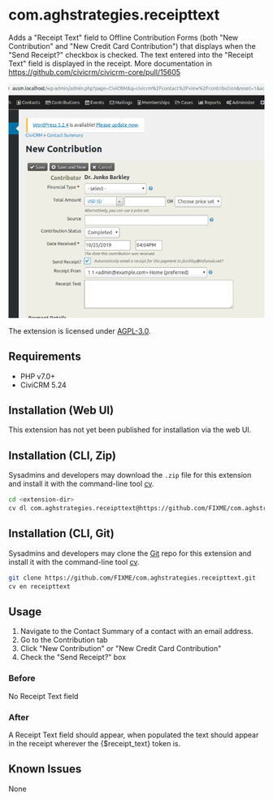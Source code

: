 # com.aghstrategies.receipttext

Adds a "Receipt Text" field to Offline Contribution Forms (both "New Contribution" and "New Credit Card Contribution") that displays when the "Send Receipt?" checkbox is checked. The text entered into the "Receipt Text" field is displayed in the receipt. More documentation in https://github.com/civicrm/civicrm-core/pull/15605

![Receipt Text Field](images/receiptField.png)

The extension is licensed under [AGPL-3.0](LICENSE.txt).

## Requirements

* PHP v7.0+
* CiviCRM 5.24

## Installation (Web UI)

This extension has not yet been published for installation via the web UI.

## Installation (CLI, Zip)

Sysadmins and developers may download the `.zip` file for this extension and
install it with the command-line tool [cv](https://github.com/civicrm/cv).

```bash
cd <extension-dir>
cv dl com.aghstrategies.receipttext@https://github.com/FIXME/com.aghstrategies.receipttext/archive/master.zip
```

## Installation (CLI, Git)

Sysadmins and developers may clone the [Git](https://en.wikipedia.org/wiki/Git) repo for this extension and
install it with the command-line tool [cv](https://github.com/civicrm/cv).

```bash
git clone https://github.com/FIXME/com.aghstrategies.receipttext.git
cv en receipttext
```

## Usage

1. Navigate to the Contact Summary of a contact with an email address.
2. Go to the Contribution tab
3. Click "New Contribution" or "New Credit Card Contribution"
4. Check the "Send Receipt?" box

### Before
No Receipt Text field

### After
A Receipt Text field should appear, when populated the text should appear in the receipt wherever the {$receipt_text} token is.

## Known Issues

None
